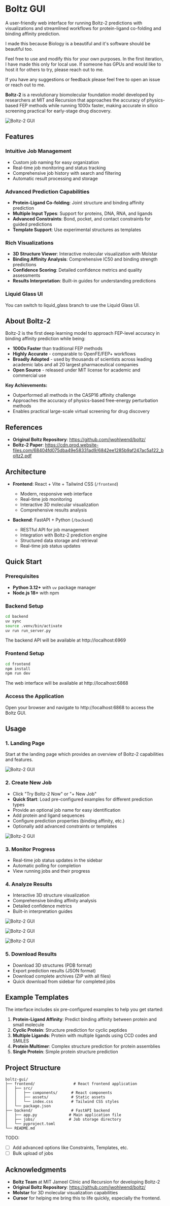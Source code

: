 # Boltz GUI

A user-friendly web interface for running Boltz-2 predictions with visualizations and streamlined workflows for protein-ligand co-folding and binding affinity prediction.

I made this because Biology is a beautiful and it's software should be beautiful too.

Feel free to use and modify this for your own purposes. In the first iteration, I have made this only for local use. If someone has GPUs and would like to host it for others to try, please reach out to me.

If you have any suggestions or feedback please feel free to open an issue or reach out to me.

**Boltz-2** is a revolutionary biomolecular foundation model developed by researchers at MIT and Recursion that approaches the accuracy of physics-based FEP methods while running 1000x faster, making accurate in silico screening practical for early-stage drug discovery.

![Boltz-2 GUI](./images/boltz-gui-1.png)

## Features

### **Intuitive Job Management**
- Custom job naming for easy organization
- Real-time job monitoring and status tracking
- Comprehensive job history with search and filtering
- Automatic result processing and storage

### **Advanced Prediction Capabilities**
- **Protein-Ligand Co-folding**: Joint structure and binding affinity prediction
- **Multiple Input Types**: Support for proteins, DNA, RNA, and ligands
- **Advanced Constraints**: Bond, pocket, and contact constraints for guided predictions
- **Template Support**: Use experimental structures as templates

### **Rich Visualizations**
- **3D Structure Viewer**: Interactive molecular visualization with Molstar
- **Binding Affinity Analysis**: Comprehensive IC50 and binding strength predictions
- **Confidence Scoring**: Detailed confidence metrics and quality assessments
- **Results Interpretation**: Built-in guides for understanding predictions

### **Liquid Glass UI**
You can switch to liquid_glass branch to use the Liquid Glass UI.


## About Boltz-2

Boltz-2 is the first deep learning model to approach FEP-level accuracy in binding affinity prediction while being:

- **1000x Faster** than traditional FEP methods
- **Highly Accurate** - comparable to OpenFE/FEP+ workflows
- **Broadly Adopted** - used by thousands of scientists across leading academic labs and all 20 largest pharmaceutical companies
- **Open Source** - released under MIT license for academic and commercial use

**Key Achievements:**
- Outperformed all methods in the CASP16 affinity challenge
- Approaches the accuracy of physics-based free-energy perturbation methods
- Enables practical large-scale virtual screening for drug discovery

## References

- **Original Boltz Repository**: https://github.com/jwohlwend/boltz/
- **Boltz-2 Paper**: https://cdn.prod.website-files.com/68404fd075dba49e58331ad9/6842ee1285b9af247ac5a122_boltz2.pdf

## Architecture

- **Frontend**: React + Vite + Tailwind CSS (`/frontend`)
  - Modern, responsive web interface
  - Real-time job monitoring
  - Interactive 3D molecular visualization
  - Comprehensive results analysis

- **Backend**: FastAPI + Python (`/backend`)
  - RESTful API for job management
  - Integration with Boltz-2 prediction engine
  - Structured data storage and retrieval
  - Real-time job status updates

## Quick Start

### Prerequisites

- **Python 3.12+** with `uv` package manager
- **Node.js 18+** with npm

### Backend Setup

```bash
cd backend
uv sync
source .venv/bin/activate
uv run run_server.py
```

The backend API will be available at http://localhost:6969

### Frontend Setup

```bash
cd frontend
npm install
npm run dev
```

The web interface will be available at http://localhost:6868

### Access the Application

Open your browser and navigate to http://localhost:6868 to access the Boltz GUI.

## Usage

### 1. **Landing Page**
Start at the landing page which provides an overview of Boltz-2 capabilities and features.

![Boltz-2 GUI](./images/boltz-gui-1.png)

### 2. **Create New Job**
- Click "Try Boltz-2 Now" or "+ New Job"
- **Quick Start**: Load pre-configured examples for different prediction types
- Provide an optional job name for easy identification
- Add protein and ligand sequences
- Configure prediction properties (binding affinity, etc.)
- Optionally add advanced constraints or templates

![Boltz-2 GUI](./images/boltz-gui-2.png)

### 3. **Monitor Progress**
- Real-time job status updates in the sidebar
- Automatic polling for completion
- View running jobs and their progress

### 4. **Analyze Results**
- Interactive 3D structure visualization
- Comprehensive binding affinity analysis
- Detailed confidence metrics
- Built-in interpretation guides

![Boltz-2 GUI](./images/boltz-gui-3.png)

![Boltz-2 GUI](./images/boltz-gui-4.png)

![Boltz-2 GUI](./images/boltz-gui-5.png)

### 5. **Download Results**
- Download 3D structures (PDB format)
- Export prediction results (JSON format)
- Download complete archives (ZIP with all files)
- Quick download from sidebar for completed jobs

## Example Templates

The interface includes six pre-configured examples to help you get started:

1. **Protein-Ligand Affinity**: Predict binding affinity between protein and small molecule
2. **Cyclic Protein**: Structure prediction for cyclic peptides
3. **Multiple Ligands**: Protein with multiple ligands using CCD codes and SMILES
4. **Protein Multimer**: Complex structure prediction for protein assemblies
5. **Single Protein**: Simple protein structure prediction



## Project Structure

```
boltz-gui/
├── frontend/                 # React frontend application
│   ├── src/
│   │   ├── components/      # React components
│   │   ├── assets/          # Static assets
│   │   └── index.css        # Tailwind CSS styles
│   └── package.json
├── backend/                 # FastAPI backend
│   ├── app.py              # Main application file
│   ├── jobs/               # Job storage directory
│   └── pyproject.toml
└── README.md
```

TODO:
- [ ] Add advanced options like Constraints, Templates, etc.
- [ ] Bulk upload of jobs

## Acknowledgments

- **Boltz Team** at MIT Jameel Clinic and Recursion for developing Boltz-2
- **Original Boltz Repository**: https://github.com/jwohlwend/boltz/
- **Molstar** for 3D molecular visualization capabilities
- **Cursor** for helping me bring this to life quickly, especially the frontend.


